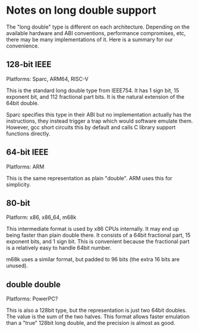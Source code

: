 Notes on long double support
============================

The "long double" type is different on each architecture. Depending on the
available hardware and ABI conventions, performance compromises, etc, there
may be many implementations of it. Here is a summary for our convenience.

128-bit IEEE
------------

Platforms: Sparc, ARM64, RISC-V

This is the standard long double type from IEEE754. It has 1 sign bit,
15 exponent bit, and 112 fractional part bits. It is the natural extension
of the 64bit double.

Sparc specifies this type in their ABI but no implementation actually has
the instructions, they instead trigger a trap which would software emulate
them. However, gcc short circuits this by default and calls C library
support functions directly.

64-bit IEEE
-----------

Platforms: ARM

This is the same representation as plain "double". ARM uses this for simplicity.

80-bit
------

Platform: x86, x86\_64, m68k

This intermediate format is used by x86 CPUs internally. It may end up being
faster than plain double there. It consists of a 64bit fractional part, 15
exponent bits, and 1 sign bit. This is convenient because the fractional part
is a relatively easy to handle 64bit number.

m68k uses a similar format, but padded to 96 bits (the extra 16 bits are unused).

double double
-------------

Platforms: PowerPC?

This is also a 128bit type, but the representation is just two 64bit doubles.
The value is the sum of the two halves. This format allows faster emulation
than a "true" 128bit long double, and the precision is almost as good.
